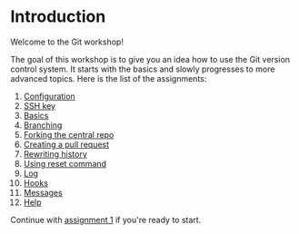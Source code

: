 Introduction
============

Welcome to the Git workshop!

The goal of this workshop is to give you an idea how to use the Git version control 
system. It starts with the basics and slowly progresses to more advanced topics. Here is the list of the assignments:

1. [Configuration](01-configuration)
2. [SSH key](02-ssh-key)
3. [Basics](03-basics)
4. [Branching](04-branching)
5. [Forking the central repo](05-fork)
6. [Creating a pull request](06-pull-request)
7. [Rewriting history](07-rebase)
8. [Using reset command](08-reset)
9. [Log](09-log)
10. [Hooks](10-hooks)
11. [Messages](11-messages)
12. [Help](12-help)
    
Continue with [assignment 1](01-configuration) if you're ready to start.
